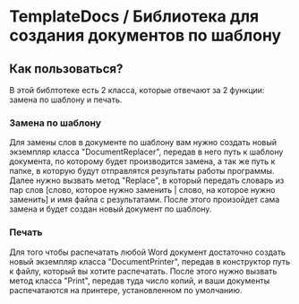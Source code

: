 # TemplateDocs / Библиотека для создания документов по шаблону

## Как пользоваться?

В этой библтотеке есть 2 класса, которые отвечают за 2 функции: замена по шаблону и печать.

### Замена по шаблону

Для замены слов в документе по шаблону вам нужно создать новый экземпляр класса "DocumentReplacer", передав в него путь к шаблону документа, по которому будет производится замена, а так же путь к папке, в которую будут отправлятся результаты работы программы.
Далее нужно вызвать метод "Replace", в который передать словарь из пар слов [слово, которое нужно заменить | слово, на которое нужно заменить] и имя файла с результатами.
После этого произойдет сама замена и будет создан новый документ по шаблону.

### Печать

Для того чтобы распечатать любой Word документ достаточно создать новый экземпляр класса "DocumentPrinter", передав в конструктор путь к файлу, который вы хотите распечатать.
После этого нужно вызвать метод класса "Print", передав туда число копий, и ваши документы распечатаются на принтере, установленном по умолчанию.
